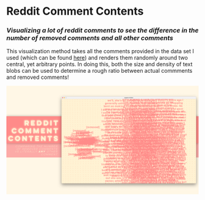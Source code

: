 # Reddit Comment Contents 

### *Visualizing a lot of reddit comments to see the difference in the number of removed comments and all other comments*

This visualization method takes all the comments provided in the data set I used (which can be found [here]( https://www.kaggle.com/yamqwe/one-million-reddit-confessions-samplee )) and renders them randomly around two central, yet arbitrary points. In doing this, both the size and density of text blobs can be used to determine a rough ratio between actual commments and removed comments!

![Image](https://github.com/Brian-Masse/Reddit-Comments/blob/main/presentation/Final.png)

